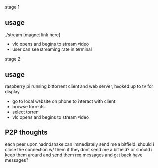 
stage 1

usage
--
./stream [magnet link here]
- vlc opens and begins to stream video
- user can see streaming rate in terminal


stage 2

usage
--
raspberry pi running bittorrent client and web server, hooked up to tv for display
- go to local website on phone to interact with client
- browse torrents
- select torrent
- vlc opens and begins to stream video




P2P thoughts
--

each peer upon hadndshake can immediately send me a bitfield.
    should i close the connection w/ them if they dont send me a bitfield?
    or
    should i keep them around and send them req messages and get back have messages?